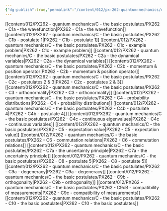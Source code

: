 ```yaml
---
{"dg-publish":true,"permalink":"/content/012/px-262-quantum-mechanics/c-the-basic-postulates/c-the-basic-postulates/","created":"2024-11-25T10:50:32.000+00:00","updated":"2024-12-08T13:21:03.997+00:00"}
---
```


[[content/012/PX262 - quantum mechanics/C - the basic postulates/PX262 - C1a - the wavefunction\|PX262 - C1a - the wavefunction]]
[[content/012/PX262 - quantum mechanics/C - the basic postulates/PX262 - C1b - postulate 1\|PX262 - C1b - postulate 1]]
[[content/012/PX262 - quantum mechanics/C - the basic postulates/PX262 - C1c - example problem\|PX262 - C1c - example problem]]
[[content/012/PX262 - quantum mechanics/C - the basic postulates/PX262 - C2a - the dynamical variables\|PX262 - C2a - the dynamical variables]]
[[content/012/PX262 - quantum mechanics/C - the basic postulates/PX262 - C2b - momentum & position operator\|PX262 - C2b - momentum & position operator]]
[[content/012/PX262 - quantum mechanics/C - the basic postulates/PX262 - C2c - postulates 2 & 3\|PX262 - C2c - postulates 2 & 3]]
[[content/012/PX262 - quantum mechanics/C - the basic postulates/PX262 - C3 - orthonormality\|PX262 - C3 - orthonormality]]
[[content/012/PX262 - quantum mechanics/C - the basic postulates/PX262 - C4 - probability distributions\|PX262 - C4 - probability distributions]]
[[content/012/PX262 - quantum mechanics/C - the basic postulates/PX262 - C4b - postulate 4\|PX262 - C4b - postulate 4]]
[[content/012/PX262 - quantum mechanics/C - the basic postulates/PX262 - C4c - continuous eigenvalues\|PX262 - C4c - continuous variables]]
[[content/012/PX262 - quantum mechanics/C - the basic postulates/PX262 - C5 - expectation value\|PX262 - C5 - expectation value]]
[[content/012/PX262 - quantum mechanics/C - the basic postulates/PX262 - C6 - commutation relations\|PX262 - C6 - commutation relations]]
[[content/012/PX262 - quantum mechanics/C - the basic postulates/PX262 - C7a - the uncertainty principle\|PX262 - C7a - the uncertainty principle]]
[[content/012/PX262 - quantum mechanics/C - the basic postulates/PX262 - C8 - postulate 5\|PX262 - C8 - postulate 5]]
[[content/012/PX262 - quantum mechanics/C - the basic postulates/PX262 - C9a - degeneracy\|PX262 - C9a - degeneracy]]
[[content/012/PX262 - quantum mechanics/C - the basic postulates/PX262 - C9b - orthogonality\|PX262 - C9b - orthogonality]]
[[content/012/PX262 - quantum mechanics/C - the basic postulates/PX262 - C9cB - compatibility of measurements\|PX262 - C9c - compatibility of measurements]]
[[content/012/PX262 - quantum mechanics/C - the basic postulates/PX262 - C10 - the basic postulates\|PX262 - C10 - the basic postulates]]

